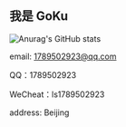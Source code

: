 ## 我是 GoKu

![Anurag's GitHub stats](https://github-readme-stats.vercel.app/api?username=vayne1Q&theme=radical&theme=Gradient&layout=compact&show_owner=true)

email: 1789502923@qq.com

QQ：1789502923

WeCheat：ls1789502923

address: Beijing
